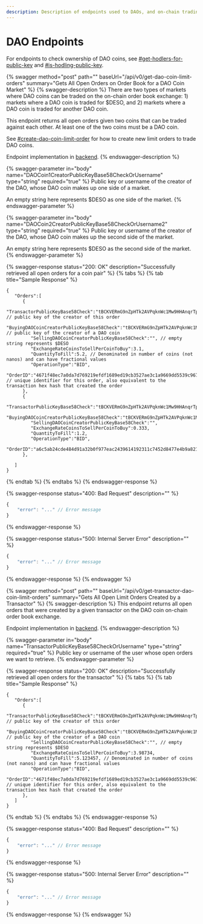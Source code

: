 ```yaml
---
description: Description of endpoints used to DAOs, and on-chain trading of DAO coins.
---
```


# DAO Endpoints

For endpoints to check ownership of DAO coins, see [#get-hodlers-for-public-key](social-endpoints.md#get-hodlers-for-public-key "mention") and [#is-hodling-public-key](social-endpoints.md#is-hodling-public-key "mention").

{% swagger method="post" path="" baseUrl="/api/v0/get-dao-coin-limit-orders" summary="Gets All Open Orders on Order Book for a DAO Coin Market" %}
{% swagger-description %}
There are two types of markets where DAO coins can be traded on the on-chain order book exchange: 1) markets where a DAO coin is traded for $DESO, and 2) markets where a DAO coin is traded for another DAO coin.

This endpoint returns all open orders given two coins that can be traded against each other. At least one of the two coins must be a DAO coin.

See [#create-dao-coin-limit-order](../../transactions/construct-transactions/dao-transactions-api.md#create-dao-coin-limit-order "mention") for how to create new limit orders to trade DAO coins.

Endpoint implementation in [backend](https://github.com/deso-protocol/backend/blob/0af8093227b219de31487ac129e799fee61e39ef/routes/dao\_coin\_exchange.go#L37).
{% endswagger-description %}

{% swagger-parameter in="body" name="DAOCoin1CreatorPublicKeyBase58CheckOrUsername" type="string" required="true" %}
Public key or username of the creator of the DAO, whose DAO coin makes up one side of a market.



An empty string here represents $DESO as one side of the market.
{% endswagger-parameter %}

{% swagger-parameter in="body" name="DAOCoin2CreatorPublicKeyBase58CheckOrUsername2" type="string" required="true" %}
Public key or username of the creator of the DAO, whose DAO coin makes up the second side of the market.



An empty string here represents $DESO as the second side of the market.
{% endswagger-parameter %}

{% swagger-response status="200: OK" description="Successfully retrieved all open orders for a coin pair" %}
{% tabs %}
{% tab title="Sample Response" %}
```json5
{
   "Orders":[
      {
         "TransactorPublicKeyBase58Check":"tBCKVERmG9nZpHTk2AVPqknWc1Mw9HHAnqrTpW1RnXpXMQ4PsQgnmV", // public key of the creator of this order
         "BuyingDAOCoinCreatorPublicKeyBase58Check":"tBCKVERmG9nZpHTk2AVPqknWc1Mw9HHAnqrTpW1RnXpXMQ4PsQgnmV", // public key of the creator of a DAO coin
         "SellingDAOCoinCreatorPublicKeyBase58Check":"", // empty string represents $DESO
         "ExchangeRateCoinsToSellPerCoinToBuy":3.1,
         "QuantityToFill":5.2, // Denominated in number of coins (not nanos) and can have fractional values
         "OperationType":"BID",
         "OrderID":"4671f48ec7a0da7d769219efdf1689ed19cb3527ae3c1a9669dd5539c9674426" // unique identifier for this order, also equivalent to the transaction hex hash that created the order
      },
      {
         "TransactorPublicKeyBase58Check":"tBCKVERmG9nZpHTk2AVPqknWc1Mw9HHAnqrTpW1RnXpXMQ4PsQgnmV",
         "BuyingDAOCoinCreatorPublicKeyBase58Check":"tBCKVERmG9nZpHTk2AVPqknWc1Mw9HHAnqrTpW1RnXpXMQ4PsQgnmV",
         "SellingDAOCoinCreatorPublicKeyBase58Check":"",
         "ExchangeRateCoinsToSellPerCoinToBuy":0.333,
         "QuantityToFill":1.2,
         "OperationType":"BID",
         "OrderID":"a6c5ab24cde484d91a32b0f977eac2439614192311c7452d8477e4b9a821fc1c"
      },
      
   ]
}

```
{% endtab %}
{% endtabs %}
{% endswagger-response %}

{% swagger-response status="400: Bad Request" description="" %}
```javascript
{
    "error": "..." // Error message
}
```
{% endswagger-response %}

{% swagger-response status="500: Internal Server Error" description="" %}
```javascript
{
    "error": "..." // Error message
}
```
{% endswagger-response %}
{% endswagger %}

{% swagger method="post" path="" baseUrl="/api/v0/get-transactor-dao-coin-limit-orders" summary="Gets All Open Limit Orders Created by a Transactor" %}
{% swagger-description %}
This endpoint returns all open orders that were created by a given transactor on the DAO coin on-chain order book exchange.

Endpoint implementation in [backend](https://github.com/deso-protocol/backend/blob/0af8093227b219de31487ac129e799fee61e39ef/routes/dao\_coin\_exchange.go#L136).
{% endswagger-description %}

{% swagger-parameter in="body" name="TransactorPublicKeyBase58CheckOrUsername" type="string" required="true" %}
Public key or username of the user whose open orders we want to retrieve.
{% endswagger-parameter %}

{% swagger-response status="200: OK" description="Successfully retrieved all open orders for the transactor" %}
{% tabs %}
{% tab title="Sample Response" %}
```json5
{
   "Orders":[
      {
         "TransactorPublicKeyBase58Check":"tBCKVERmG9nZpHTk2AVPqknWc1Mw9HHAnqrTpW1RnXpXMQ4PsQgnmV", // public key of the creator of this order
         "BuyingDAOCoinCreatorPublicKeyBase58Check":"tBCKVERmG9nZpHTk2AVPqknWc1Mw9HHAnqrTpW1RnXpXMQ4PsQgnmV", // public key of the creator of a DAO coin
         "SellingDAOCoinCreatorPublicKeyBase58Check":"", // empty string represents $DESO
         "ExchangeRateCoinsToSellPerCoinToBuy":3.98734,
         "QuantityToFill":5.123457, // Denominated in number of coins (not nanos) and can have fractional values
         "OperationType":"BID",
         "OrderID":"4671f48ec7a0da7d769219efdf1689ed19cb3527ae3c1a9669dd5539c9674426" // unique identifier for this order, also equivalent to the transaction hex hash that created the order
      },
   ]
}

```
{% endtab %}
{% endtabs %}
{% endswagger-response %}

{% swagger-response status="400: Bad Request" description="" %}
```javascript
{
    "error": "..." // Error message
}
```
{% endswagger-response %}

{% swagger-response status="500: Internal Server Error" description="" %}
```javascript
{
    "error": "..." // Error message
}
```
{% endswagger-response %}
{% endswagger %}
